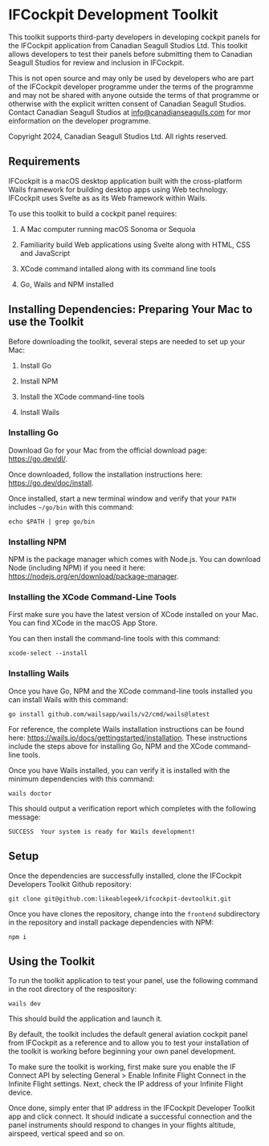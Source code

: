 # IFCockpit Development Toolkit

This toolkit supports third-party developers in developing cockpit panels for the IFCockpit application from Canadian Seagull Studios Ltd. This toolkit allows developers to test their panels before submitting them to Canadian Seagull Studios for review and inclusion in IFCockpit.

This is not open source and may only be used by developers who are part of the IFCockpit developer programme under the terms of the programme and may not be shared with anyone outside the terms of that programme or otherwise with the explicit written consent of Canadian Seagull Studios. Contact Canadian Seagull Studios at info@canadianseagulls.com for mor einformation on the developer programme.

Copyright 2024, Canadian Seagull Studios Ltd. All rights reserved.

## Requirements

IFCockpit is a macOS desktop application built with the cross-platform Wails framework for building desktop apps using Web technology. IFCockpit uses Svelte as as its Web framework within Wails.

To use this toolkit to build a cockpit panel requires:

1. A Mac computer running macOS Sonoma or Sequoia

2. Familiarity build Web applications using Svelte along with HTML, CSS and JavaScript

3. XCode command intalled along with its command line tools

4. Go, Wails and NPM installed

## Installing Dependencies: Preparing Your Mac to use the Toolkit

Before downloading the toolkit, several steps are needed to set up your Mac:

1. Install Go

2. Install NPM

3. Install the XCode command-line tools

4. Install Wails

### Installing Go

Download Go for your Mac from the official download page: https://go.dev/dl/.

Once downloaded, follow the installation instructions here: https://go.dev/doc/install.

Once installed, start a new terminal window and verify that your `PATH` includes `~/go/bin` with this command:

```
echo $PATH | grep go/bin
```

### Installing NPM

NPM is the package manager which comes with Node.js. You can download Node (including NPM) if you need it here: https://nodejs.org/en/download/package-manager.

### Installing the XCode Command-Line Tools

First make sure you have the latest version of XCode installed on your Mac. You can find XCode in the macOS App Store.

You can then install the command-line tools with this command:

```
xcode-select --install
```

### Installing Wails

Once you have Go, NPM and the XCode command-line tools installed you can install Wails with this command:

```
go install github.com/wailsapp/wails/v2/cmd/wails@latest
```

For reference, the complete Wails installation instructions can be found here: https://wails.io/docs/gettingstarted/installation. These instructions include the steps above for installing Go, NPM and the XCode command-line tools.

Once you have Wails installed, you can verify it is installed with the minimum dependencies with this command:

```
wails doctor
```

This should output a verification report which completes with the following message:

```
SUCCESS  Your system is ready for Wails development!
```

## Setup

Once the dependencies are successfully installed, clone the IFCockpit Developers Toolkit Github repository:

```
git clone git@github.com:likeablegeek/ifcockpit-devtoolkit.git
```

Once you have clones the repository, change into the `frontend` subdirectory in the repository and install package dependencies with NPM:

```
npm i
```

## Using the Toolkit

To run the toolkit application to test your panel, use the following command in the root directory of the respository:

```
wails dev
```

This should build the application and launch it.

By default, the toolkit includes the default general aviation cockpit panel from IFCockpit as a reference and to allow you to test your installation of the toolkit is working before beginning your own panel development.

To make sure the toolkit is working, first make sure you enable the IF Connect API by selecting General > Enable Infinite Flight Connect in the Infinite Flight settings. Next, check the IP address of your Infinite Flight device.

Once done, simply enter that IP address in the IFCockpit Developer Toolkit app and click connect. It should indicate a successful connection and the panel instruments should respond to changes in your flights altitude, airspeed, vertical speed and so on.